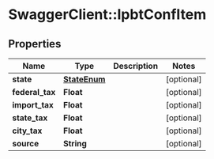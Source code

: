 # SwaggerClient::IpbtConfItem

## Properties
Name | Type | Description | Notes
------------ | ------------- | ------------- | -------------
**state** | [**StateEnum**](StateEnum.md) |  | [optional] 
**federal_tax** | **Float** |  | [optional] 
**import_tax** | **Float** |  | [optional] 
**state_tax** | **Float** |  | [optional] 
**city_tax** | **Float** |  | [optional] 
**source** | **String** |  | [optional] 


